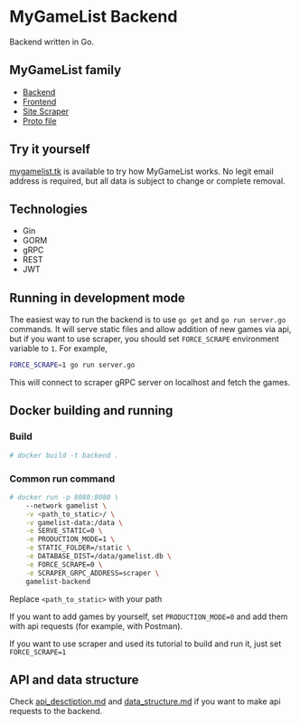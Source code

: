# MyGameList Backend

Backend written in Go.

## MyGameList family

- [Backend](https://github.com/br3w0r/gamelist-backend)
- [Frontend](https://github.com/br3w0r/gamelist-frontend)
- [Site Scraper](https://github.com/br3w0r/gamelist-scraper)
- [Proto file](https://github.com/br3w0r/gamelist-proto)

## Try it yourself

[mygamelist.tk](https://mygamelist.tk/) is available to try how MyGameList works. No legit email address is required, but all data is subject to change or complete removal.

## Technologies

- Gin
- GORM
- gRPC
- REST
- JWT

## Running in development mode

The easiest way to run the backend is to use `go get` and `go run server.go` commands. It will serve static files and allow addition of new games via api, but if you want to use scraper, you should set `FORCE_SCRAPE` environment variable to `1`. For example,

```bash
FORCE_SCRAPE=1 go run server.go
```

This will connect to scraper gRPC server on localhost and fetch the games.

## Docker building and running

### Build

```bash
# docker build -t backend .
```

### Common run command

```bash
# docker run -p 8080:8080 \
    --network gamelist \
    -v <path_to_static>/ \
    -v gamelist-data:/data \
    -e SERVE_STATIC=0 \
    -e PRODUCTION_MODE=1 \
    -e STATIC_FOLDER=/static \
    -e DATABASE_DIST=/data/gamelist.db \
    -e FORCE_SCRAPE=0 \
    -e SCRAPER_GRPC_ADDRESS=scraper \
    gamelist-backend
```

Replace `<path_to_static>` with your path

If you want to add games by yourself, set `PRODUCTION_MODE=0` and add them with api requests (for example, with Postman).

If you want to use scraper and used its tutorial to build and run it, just set `FORCE_SCRAPE=1`

## API and data structure

Check [api_desctiption.md](/api_desctiption.md) and [data_structure.md](/data_structure.md) if you want to make api requests to the backend.
